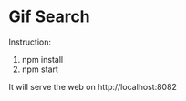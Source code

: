 # Gif Search

Instruction:

1. npm install
2. npm start

It will serve the web on http://localhost:8082
